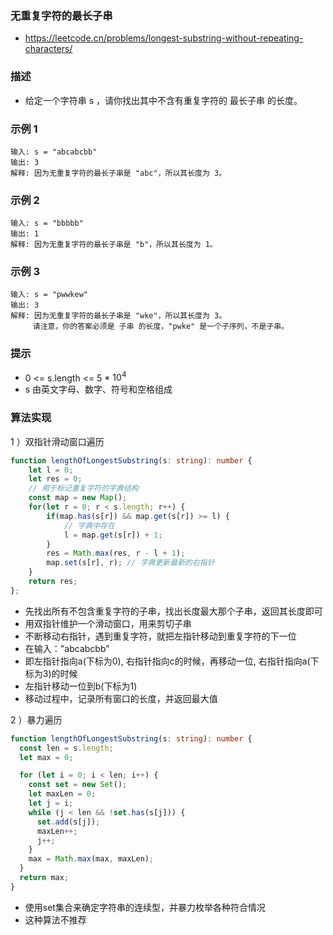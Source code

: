 ### 无重复字符的最长子串

- https://leetcode.cn/problems/longest-substring-without-repeating-characters/

### 描述

- 给定一个字符串 s ，请你找出其中不含有重复字符的 最长子串 的长度。

### 示例 1

```
输入: s = "abcabcbb"
输出: 3 
解释: 因为无重复字符的最长子串是 "abc"，所以其长度为 3。
```

### 示例 2

```
输入: s = "bbbbb"
输出: 1
解释: 因为无重复字符的最长子串是 "b"，所以其长度为 1。
```

### 示例 3

```
输入: s = "pwwkew"
输出: 3
解释: 因为无重复字符的最长子串是 "wke"，所以其长度为 3。
     请注意，你的答案必须是 子串 的长度，"pwke" 是一个子序列，不是子串。
```

### 提示

- 0 <= s.length <= 5 * $10^4$
- s 由英文字母、数字、符号和空格组成

### 算法实现

1 ）双指针滑动窗口遍历

```ts
function lengthOfLongestSubstring(s: string): number {
    let l = 0;
    let res = 0;
    // 用于标记重复字符的字典结构
    const map = new Map();
    for(let r = 0; r < s.length; r++) {
        if(map.has(s[r]) && map.get(s[r]) >= l) {
            // 字典中存在
            l = map.get(s[r]) + 1;
        }
        res = Math.max(res, r - l + 1);
        map.set(s[r], r); // 字典更新最新的右指针
    }
    return res;
};
```

- 先找出所有不包含重复字符的子串，找出长度最大那个子串，返回其长度即可
- 用双指针维护一个滑动窗口，用来剪切子串
- 不断移动右指针，遇到重复字符，就把左指针移动到重复字符的下一位
- 在输入："abcabcbb"
- 即左指针指向a(下标为0), 右指针指向c的时候，再移动一位, 右指针指向a(下标为3)的时候
- 左指针移动一位到b(下标为1)
- 移动过程中，记录所有窗口的长度，并返回最大值

2 ）暴力遍历

```ts
function lengthOfLongestSubstring(s: string): number {
  const len = s.length;
  let max = 0;

  for (let i = 0; i < len; i++) {
    const set = new Set();
    let maxLen = 0;
    let j = i;
    while (j < len && !set.has(s[j])) {
      set.add(s[j]);
      maxLen++;
      j++;
    }
    max = Math.max(max, maxLen);
  }
  return max;
}
```

- 使用set集合来确定字符串的连续型，并暴力枚举各种符合情况
- 这种算法不推荐